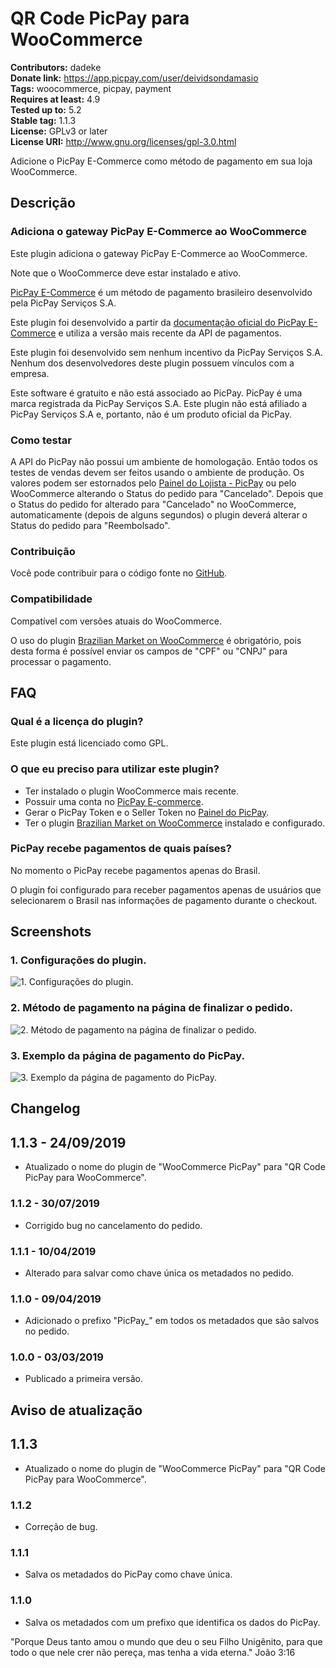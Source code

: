 # QR Code PicPay para WooCommerce #
**Contributors:** dadeke  
**Donate link:** https://app.picpay.com/user/deividsondamasio  
**Tags:** woocommerce, picpay, payment  
**Requires at least:** 4.9  
**Tested up to:** 5.2  
**Stable tag:** 1.1.3  
**License:** GPLv3 or later  
**License URI:** http://www.gnu.org/licenses/gpl-3.0.html  

Adicione o PicPay E-Commerce como método de pagamento em sua loja WooCommerce.

## Descrição ##

### Adiciona o gateway PicPay E-Commerce ao WooCommerce ###

Este plugin adiciona o gateway PicPay E-Commerce ao WooCommerce.

Note que o WooCommerce deve estar instalado e ativo.

[PicPay E-Commerce](https://ecommerce.picpay.com/) é um método de pagamento brasileiro desenvolvido pela PicPay Serviços S.A.

Este plugin foi desenvolvido a partir da [documentação oficial do PicPay E-Commerce](https://ecommerce.picpay.com/doc/) e utiliza a versão mais recente da API de pagamentos.

Este plugin foi desenvolvido sem nenhum incentivo da PicPay Serviços S.A. Nenhum dos desenvolvedores deste plugin possuem vínculos com a empresa.

Este software é gratuito e não está associado ao PicPay. PicPay é uma marca registrada da PicPay Serviços S.A. Este plugin não está afiliado a PicPay Serviços S.A e, portanto, não é um produto oficial da PicPay.

### Como testar ###

A API do PicPay não possui um ambiente de homologação. Então todos os testes de vendas devem ser feitos usando o ambiente de produção.
Os valores podem ser estornados pelo [Painel do Lojista - PicPay](https://lojista.picpay.com/dashboard/login) ou pelo WooCommerce alterando o Status do pedido para "Cancelado".
Depois que o Status do pedido for alterado para "Cancelado" no WooCommerce, automaticamente (depois de alguns segundos) o plugin deverá alterar o Status do pedido para "Reembolsado".

### Contribuição ###

Você pode contribuir para o código fonte no [GitHub](https://github.com/dadeke/woo-picpay).

### Compatibilidade ###

Compatível com versões atuais do WooCommerce.

O uso do plugin [Brazilian Market on WooCommerce](http://wordpress.org/plugins/woocommerce-extra-checkout-fields-for-brazil/) é obrigatório, pois desta forma é possível enviar os campos de "CPF" ou "CNPJ" para processar o pagamento.

## FAQ ##

### Qual é a licença do plugin? ###

Este plugin está licenciado como GPL.

### O que eu preciso para utilizar este plugin? ###

* Ter instalado o plugin WooCommerce mais recente.
* Possuir uma conta no [PicPay E-commerce](https://ecommerce.picpay.com/ "PicPay E-commerce").
* Gerar o PicPay Token e o Seller Token no [Painel do PicPay](https://lojista.picpay.com/dashboard/login "Painel do PicPay").
* Ter o plugin [Brazilian Market on WooCommerce](http://wordpress.org/plugins/woocommerce-extra-checkout-fields-for-brazil/) instalado e configurado.

### PicPay recebe pagamentos de quais países? ###

No momento o PicPay recebe pagamentos apenas do Brasil.

O plugin foi configurado para receber pagamentos apenas de usuários que selecionarem o Brasil nas informações de pagamento durante o checkout.

## Screenshots ##

### 1. Configurações do plugin. ###
![1. Configurações do plugin.](http://ps.w.org/woo-picpay/assets/screenshot-1.png)

### 2. Método de pagamento na página de finalizar o pedido. ###
![2. Método de pagamento na página de finalizar o pedido.](http://ps.w.org/woo-picpay/assets/screenshot-2.png)

### 3. Exemplo da página de pagamento do PicPay. ###
![3. Exemplo da página de pagamento do PicPay.](http://ps.w.org/woo-picpay/assets/screenshot-3.png)

## Changelog ##

## 1.1.3 - 24/09/2019 ##

* Atualizado o nome do plugin de "WooCommerce PicPay" para "QR Code PicPay para WooCommerce".

### 1.1.2 - 30/07/2019 ###

* Corrigido bug no cancelamento do pedido.

### 1.1.1 - 10/04/2019 ###

* Alterado para salvar como chave única os metadados no pedido.

### 1.1.0 - 09/04/2019 ###

* Adicionado o prefixo "PicPay_" em todos os metadados que são salvos no pedido.

### 1.0.0 - 03/03/2019 ###

* Publicado a primeira versão.

## Aviso de atualização ##

## 1.1.3 ##

* Atualizado o nome do plugin de "WooCommerce PicPay" para "QR Code PicPay para WooCommerce".

### 1.1.2 ###

* Correção de bug.

### 1.1.1 ###

* Salva os metadados do PicPay como chave única.

### 1.1.0 ###

* Salva os metadados com um prefixo que identifica os dados do PicPay.

"Porque Deus tanto amou o mundo que deu o seu Filho Unigênito, para que todo o que nele crer não pereça, mas tenha a vida eterna." João 3:16
